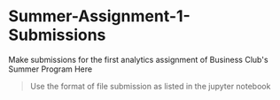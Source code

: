 # Summer-Assignment-1-Submissions
Make submissions for the first analytics assignment of Business Club's Summer Program Here
> Use the format of file submission as listed in the jupyter notebook

